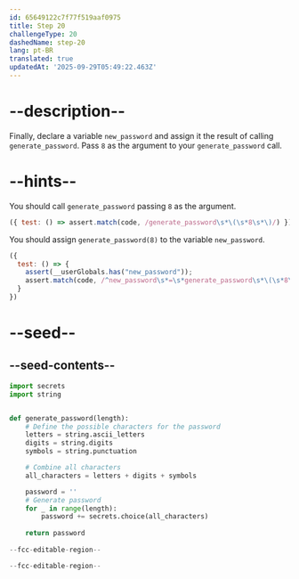 ```yaml
---
id: 65649122c7f77f519aaf0975
title: Step 20
challengeType: 20
dashedName: step-20
lang: pt-BR
translated: true
updatedAt: '2025-09-29T05:49:22.463Z'
---
```


# --description--

Finally, declare a variable `new_password` and assign it the result of calling `generate_password`. Pass `8` as the argument to your `generate_password` call.

# --hints--

You should call `generate_password` passing `8` as the argument.

```js
({ test: () => assert.match(code, /generate_password\s*\(\s*8\s*\)/) })
```

You should assign `generate_password(8)` to the variable `new_password`.

```js
({
  test: () => {
    assert(__userGlobals.has("new_password"));
    assert.match(code, /^new_password\s*=\s*generate_password\s*\(\s*8\s*\)/m);
  }
})
```

# --seed--

## --seed-contents--

```py
import secrets
import string


def generate_password(length):
    # Define the possible characters for the password
    letters = string.ascii_letters
    digits = string.digits
    symbols = string.punctuation

    # Combine all characters
    all_characters = letters + digits + symbols

    password = ''
    # Generate password
    for _ in range(length):
        password += secrets.choice(all_characters)
        
    return password
    
--fcc-editable-region--

--fcc-editable-region--
```
